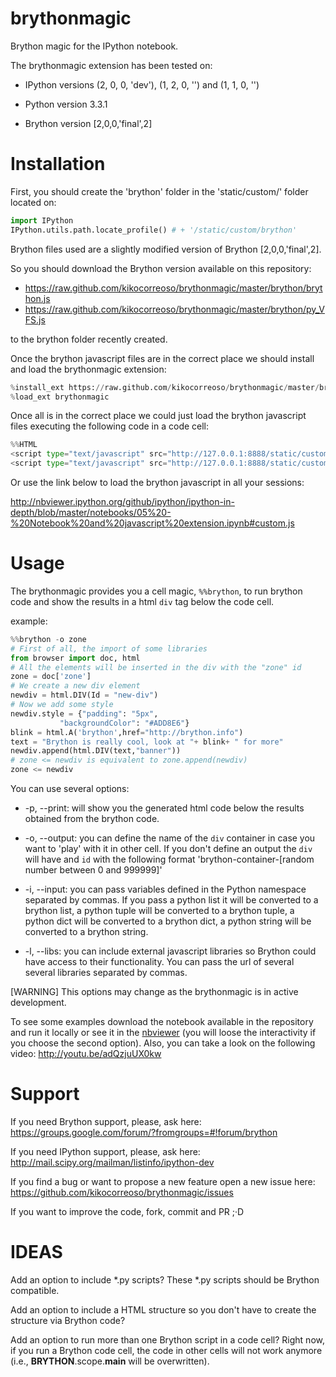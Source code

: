 brythonmagic
============

Brython magic for the IPython notebook.

The brythonmagic extension has been tested on:

* IPython versions (2, 0, 0, 'dev'), (1, 2, 0, '') and (1, 1, 0, '')

* Python version 3.3.1

* Brython version [2,0,0,'final',2]

Installation
============

First, you should create the 'brython' folder in the 'static/custom/' folder located on:
```python
import IPython
IPython.utils.path.locate_profile() # + '/static/custom/brython'
```
Brython files used are a slightly modified version of Brython [2,0,0,'final',2].

So you should download the Brython version available on this repository:

* https://raw.github.com/kikocorreoso/brythonmagic/master/brython/brython.js
* https://raw.github.com/kikocorreoso/brythonmagic/master/brython/py_VFS.js

to the brython folder recently created.

Once the brython javascript files are in the correct place we should install and load the brythonmagic extension:
```python
%install_ext https://raw.github.com/kikocorreoso/brythonmagic/master/brythonmagic.py
%load_ext brythonmagic
```    
Once all is in the correct place we could just load the brython javascript files executing the following code in a code cell:
```python
%%HTML
<script type="text/javascript" src="http://127.0.0.1:8888/static/custom/brython/brython.js"></script>
<script type="text/javascript" src="http://127.0.0.1:8888/static/custom/brython/py_VFS.js"></script>
```    
    

Or use the link below to load the brython javascript in all your sessions:

http://nbviewer.ipython.org/github/ipython/ipython-in-depth/blob/master/notebooks/05%20-%20Notebook%20and%20javascript%20extension.ipynb#custom.js

Usage
=====

The brythonmagic provides you a cell magic, `%%brython`, to run brython code and show the results in a html `div` tag below the code cell.

example:
```python
%%brython -o zone
# First of all, the import of some libraries
from browser import doc, html
# All the elements will be inserted in the div with the "zone" id
zone = doc['zone']
# We create a new div element
newdiv = html.DIV(Id = "new-div")
# Now we add some style
newdiv.style = {"padding": "5px", 
           "backgroundColor": "#ADD8E6"}
blink = html.A('brython',href="http://brython.info")
text = "Brython is really cool, look at "+ blink+ " for more"
newdiv.append(html.DIV(text,"banner"))
# zone <= newdiv is equivalent to zone.append(newdiv)
zone <= newdiv
```    
You can use several options:

* -p, --print: will show you the generated html code below the results obtained from the brython code.


* -o, --output: you can define the name of the `div` container in case you want to 'play' with it in other cell. If you don't define an output the `div` will have and `id` with the following format 'brython-container-[random number between 0 and 999999]'


* -i, --input: you can pass variables defined in the Python namespace separated by commas. If you pass a python list it will be converted to a brython list, a python tuple will be converted to a brython tuple, a python dict will be converted to a brython dict, a python string will be converted to a brython string.


* -l, --libs: you can include external javascript libraries so Brython could have access to their functionality. You can pass the url of several several libraries separated by commas.

[WARNING] This options may change as the brythonmagic is in active development. 

To see some examples download the notebook available in the repository and run it locally or see it in the [nbviewer](http://nbviewer.ipython.org/github/kikocorreoso/brythonmagic/blob/master/Brython%20usage%20in%20the%20IPython%20notebook.ipynb?create=1) (you will loose the interactivity if you choose the second option). Also, you can take a look on the following video: http://youtu.be/adQzjuUX0kw

Support
=======

If you need Brython support, please, ask here: https://groups.google.com/forum/?fromgroups=#!forum/brython

If you need IPython support, please, ask here: http://mail.scipy.org/mailman/listinfo/ipython-dev

If you find a bug or want to propose a new feature open a new issue here: https://github.com/kikocorreoso/brythonmagic/issues

If you want to improve the code, fork, commit and PR ;·D

IDEAS
=====

Add an option to include *.py scripts? These *.py scripts should be Brython compatible.

Add an option to include a HTML structure so you don't have to create the structure via Brython code?

Add an option to run more than one Brython script in a code cell? Right now, if you run a Brython code cell, the code in other cells will not work anymore (i.e., __BRYTHON__.scope.__main__ will be overwritten).
